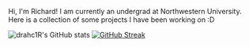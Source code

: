 Hi, I'm Richard! I am currently an undergrad at Northwestern University.
Here is a collection of some projects I have been working on :D

![drahc1R's GitHub stats](https://github-readme-stats.vercel.app/api?username=drahc1R&show_icons=true&theme=synthwave)
[![GitHub Streak](https://github-readme-streak-stats.herokuapp.com/?user=DenverCoder1&theme=dark)](https://git.io/streak-stats)

